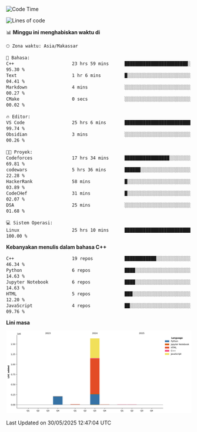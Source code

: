 <!--START_SECTION:waka-->
![Code Time](http://img.shields.io/badge/Code%20Time-250%20hrs%2032%20mins-blue)

![Lines of code](https://img.shields.io/badge/Sejak%20Hello%20World%20aku%20telah%20menulis-1.9%20million%20baris%20kode-blue)

📊 **Minggu ini menghabiskan waktu di** 

```text
🕑︎ Zona waktu: Asia/Makassar

💬 Bahasa: 
C++                      23 hrs 59 mins      ████████████████████████░   95.30 % 
Text                     1 hr 6 mins         █░░░░░░░░░░░░░░░░░░░░░░░░   04.41 % 
Markdown                 4 mins              ░░░░░░░░░░░░░░░░░░░░░░░░░   00.27 % 
CMake                    0 secs              ░░░░░░░░░░░░░░░░░░░░░░░░░   00.02 % 

🔥 Editor: 
VS Code                  25 hrs 6 mins       █████████████████████████   99.74 % 
Obsidian                 3 mins              ░░░░░░░░░░░░░░░░░░░░░░░░░   00.26 % 

🐱‍💻 Proyek: 
Codeforces               17 hrs 34 mins      █████████████████░░░░░░░░   69.81 % 
codewars                 5 hrs 36 mins       ██████░░░░░░░░░░░░░░░░░░░   22.28 % 
HackerRank               58 mins             █░░░░░░░░░░░░░░░░░░░░░░░░   03.89 % 
CodeCHef                 31 mins             █░░░░░░░░░░░░░░░░░░░░░░░░   02.07 % 
DSA                      25 mins             ░░░░░░░░░░░░░░░░░░░░░░░░░   01.68 % 

💻 Sistem Operasi: 
Linux                    25 hrs 10 mins      █████████████████████████   100.00 % 
```

**Kebanyakan menulis dalam bahasa C++** 

```text
C++                      19 repos            ████████████░░░░░░░░░░░░░   46.34 % 
Python                   6 repos             ████░░░░░░░░░░░░░░░░░░░░░   14.63 % 
Jupyter Notebook         6 repos             ████░░░░░░░░░░░░░░░░░░░░░   14.63 % 
HTML                     5 repos             ███░░░░░░░░░░░░░░░░░░░░░░   12.20 % 
JavaScript               4 repos             ██░░░░░░░░░░░░░░░░░░░░░░░   09.76 % 
```



**Lini masa**

![Lines of Code chart](https://raw.githubusercontent.com/yusuf601/yusuf601/main/assets/bar_graph.png)


 Last Updated on 30/05/2025 12:47:04 UTC
<!--END_SECTION:waka-->

